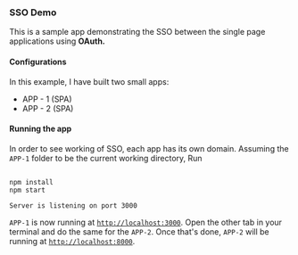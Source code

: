 ### SSO Demo

This is a sample app demonstrating the SSO between the single page applications using **OAuth.**

#### Configurations

In this example, I have built two small apps:

* APP - 1 (SPA)
* APP - 2 (SPA)

#### Running the app

In order to see working of SSO, each app has its own domain. Assuming the `APP-1` folder to be the current working directory, Run

```

npm install 
npm start

Server is listening on port 3000

```
`APP-1` is now running at [`http://localhost:3000`](http://localhost:3000). Open the other tab in your terminal and do the same for the `APP-2`. Once that's done, `APP-2` will be running at [`http://localhost:8000`](http://localhost:8000). 
